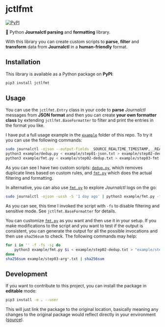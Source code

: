 # jctlfmt

[![PyPI](https://img.shields.io/pypi/v/jctlfmt?logo=python&style=flat-square)](https://pypi.org/project/jctlfmt/)

:snake: Python **Journalctl parsing** and **formatting** library.

With this library you can create custom scripts to **parse**, **filter** and **transform** data from **Journalctl** in a **human-friendly** format.

## Installation

This library is available as a Python package on **PyPI**:

```bash
pip3 install jctlfmt
```

## Usage

You can use the `jctlfmt.Entry` class in your code to **parse** _Journalctl_ messages from **JSON format** and then you can create **your own formatter class** by extending `jctlfmt.BaseFormatter` to filter and print the entries in the format you like.

I have put a full usage example in the [`example`](example) folder of this repo. To try it you can use the following commands:

```bash
sudo journalctl -ojson --output-fields _SOURCE_REALTIME_TIMESTAMP,__REALTIME_TIMESTAMP,_HOSTNAME,_SYSTEMD_UNIT,SYSLOG_IDENTIFIER,_PID,PRIORITY,MESSAGE -S '1 day ago' > example/step01-json.txt
python3 example/dedup.py < example/step01-json.txt > example/step02-dedup.txt
python3 example/fmt.py < example/step02-dedup.txt > example/step03-fmt.txt
```

As you can see I have two custom scripts: [`dedup.py`](example/dedup.py), which removes duplicate lines based on custom rules, and [`fmt.py`](example/fmt.py) which does the actual filtering and formatting.

In alternative, you can also use [`fmt.py`](example/fmt.py) to explore _Journalctl_ logs on the go:

```bash
sudo journalctl -ojson -ussh -S '1 day ago' | python3 example/fmt.py -fs | less
```

As you can see, this time I invoked the script with `-fs` to disable filtering and sensitive mode. See `jctlfmt.BaseFormatter` for details.

You can customize [`fmt.py`](example/fmt.py) as you want and then use it in your setup. If you make modifications to the script and you want to test if the output is consistent, you can generate the output for all the possible invocations and then use `sha256sum` to check. The following commands may help:

```bash
for i in '' -f -fs -s; do
    python3 example/fmt.py $i < example/step02-dedup.txt > "example/step03-arg$i.txt"
done
sha256sum example/step03-arg*.txt | sha256sum
```

## Development

If you want to contribute to this project, you can install the package in **editable** mode:

```bash
pip3 install -e . --user
```

This will just link the package to the original location, basically meaning any changes to the original package would reflect directly in your environment ([source](https://stackoverflow.com/a/35064498)).
